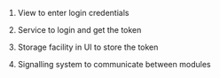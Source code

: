 1. View to enter login credentials
2. Service to login and get the token
3. Storage facility in UI to store the token

4. Signalling system to communicate between modules